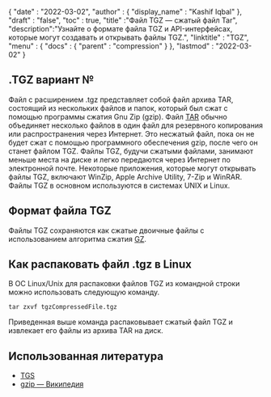 {
  "date" : "2022-03-02",
  "author" : {
    "display_name" : "Kashif Iqbal"
},
  "draft" : "false",
  "toc" : true,
  "title" :"Файл TGZ — сжатый файл Tar",
  "description":"Узнайте о формате файла TGZ и API-интерфейсах, которые могут создавать и открывать файлы TGZ.",
  "linktitle" : "TGZ",
  "menu" : {
    "docs" : {
      "parent" : "compression"
}
},
  "lastmod" : "2022-03-02"
}

## .TGZ вариант №

Файл с расширением .tgz представляет собой файл архива TAR, состоящий из нескольких файлов и папок, который был сжат с помощью программы сжатия Gnu Zip (gzip). Файл [TAR](/ru/compression/tar/) обычно объединяет несколько файлов в один файл для резервного копирования или распространения через Интернет. Это несжатый файл, пока он не будет сжат с помощью программного обеспечения gzip, после чего он станет файлом TGZ. Файлы TGZ, будучи сжатыми файлами, занимают меньше места на диске и легко передаются через Интернет по электронной почте. Некоторые приложения, которые могут открывать файлы TGZ, включают WinZip, Apple Archive Utility, 7-Zip и WinRAR. Файлы TGZ в основном используются в системах UNIX и Linux.

## Формат файла TGZ

Файлы TGZ сохраняются как сжатые двоичные файлы с использованием алгоритма сжатия [GZ](/ru/compression/gz/).

## Как распаковать файл .tgz в Linux

В ОС Linux/Unix для распаковки файлов TGZ из командной строки можно использовать следующую команду.

```
tar zxvf tgzCompressedFile.tgz
```

Приведенная выше команда распаковывает сжатый файл TGZ и извлекает его файлы из архива TAR на диск.
## Использованная литература ##

* [TGS](https://core.telegram.org/stickers#animated-stickers)
* [gzip — Википедия](https://en.wikipedia.org/wiki/Gzip)

